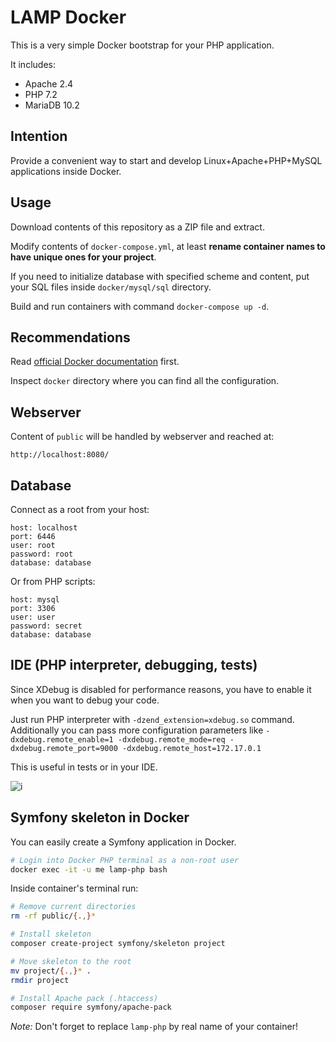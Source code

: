 # LAMP Docker

This is a very simple Docker bootstrap for your PHP application.

It includes:

* Apache 2.4
* PHP 7.2
* MariaDB 10.2

## Intention

Provide a convenient way to start and develop
Linux+Apache+PHP+MySQL applications inside Docker.

## Usage

Download contents of this repository as a ZIP file and extract.

Modify contents of `docker-compose.yml`, at least
**rename container names to have unique ones for your project**.

If you need to initialize database with specified scheme and content,
put your SQL files inside `docker/mysql/sql` directory.

Build and run containers with command `docker-compose up -d`.

## Recommendations

Read [official Docker documentation](https://docs.docker.com/) first.

Inspect `docker` directory where you can find all the configuration.

## Webserver

Content of `public` will be handled by webserver and reached at:

```
http://localhost:8080/
```

## Database

Connect as a root from your host:

```
host: localhost
port: 6446
user: root
password: root
database: database
```

Or from PHP scripts:

```
host: mysql
port: 3306
user: user
password: secret
database: database
```

## IDE (PHP interpreter, debugging, tests)

Since XDebug is disabled for performance reasons, you have to enable
it when you want to debug your code.

Just run PHP interpreter with `-dzend_extension=xdebug.so` command.
Additionally you can pass more configuration parameters like
`-dxdebug.remote_enable=1 -dxdebug.remote_mode=req -dxdebug.remote_port=9000 -dxdebug.remote_host=172.17.0.1`

This is useful in tests or in your IDE.

![i](https://i.imgur.com/yCaRZHs.png)

## Symfony skeleton in Docker

You can easily create a Symfony application in Docker.

```bash
# Login into Docker PHP terminal as a non-root user
docker exec -it -u me lamp-php bash
```

Inside container's terminal run:

```bash
# Remove current directories
rm -rf public/{.,}*

# Install skeleton
composer create-project symfony/skeleton project

# Move skeleton to the root
mv project/{.,}* .
rmdir project   

# Install Apache pack (.htaccess)
composer require symfony/apache-pack
```

*Note:* Don't forget to replace `lamp-php` by real name of your container!
